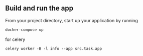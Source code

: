 ## Build and run the app

From your project directory, start up your application by running

```bash
docker-compose up
```

for celery 

```
celery worker -B -l info --app src.task.app
```

